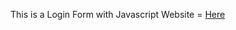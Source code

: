 This is a Login Form with Javascript
Website = <a href="thisisgenerated.github.io/Login-java">Here</a>